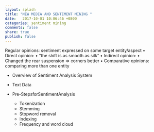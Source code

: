 ```yaml
---
layout: splash
title: "NEW MEDIA AND SENTIMENT MINING "
date:   2017-10-01 10:06:46 +0800
categories: sentiment mining
comments: false
share: true
publish: false
---
```


Regular opinions: sentiment expressed on some target entity/aspect
•  Direct opinion:
•  “the shift is as smooth as silk”
•  Indirect opinion:
•  Changed the rear suspension => corners better
•  Comparative opinions: comparing more than one entity



- Overview of Sentiment Analysis System
    

- Text Data

- Pre-StepsforSentimentAnalysis
    + Tokenization
    + Stemming
    + Stopword removal
    + Indexing
    + Frequency and word cloud